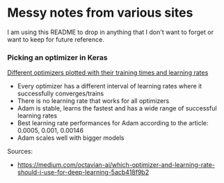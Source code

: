 # Messy notes from various sites

I am using this README to drop in anything that I don't want to forget or want to keep for future reference.

### Picking an optimizer in Keras

[Different optimizers plotted with their training times and learning rates](https://cdn-images-1.medium.com/max/1200/1*gUHTqcK1PYR1EfyYAiCrmQ.png)

* Every optimizer has a different interval of learning rates where it successfully converges/trains
* There is no learning rate that works for all optimizers
* Adam is stable, learns the fastest and has a wide range of successful learning rates
* Best learning rate performances for Adam according to the article: 0.0005, 0.001, 0.00146
* Adam scales well with bigger models

Sources:
* <https://medium.com/octavian-ai/which-optimizer-and-learning-rate-should-i-use-for-deep-learning-5acb418f9b2>
